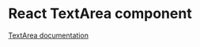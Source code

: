 # React TextArea component

[TextArea documentation](../../../css/src/components/text-area/README.md)

